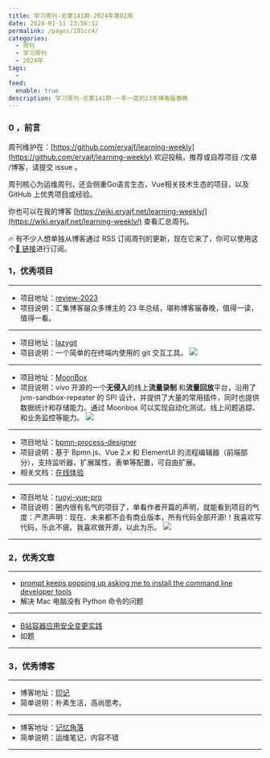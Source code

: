 ```yaml
---
title: 学习周刊-总第141期-2024年第02周
date: 2024-01-11 23:56:12
permalink: /pages/191cc4/
categories:
  - 周刊
  - 学习周刊
  - 2024年
tags:
  -
feed:
  enable: true
description: 学习周刊-总第141期-一年一度的23年博客届春晚
---
```


### 0 ，前言

周刊维护在：[https://github.com/eryajf/learning-weekly](https://github.com/eryajf/learning-weekly)  欢迎投稿，推荐或自荐项目 /文章 /博客，请提交 issue 。

周刊核心为运维周刊，还会侧重Go语言生态，Vue相关技术生态的项目，以及 GitHub 上优秀项目或经验。

你也可以在我的博客 [https://wiki.eryajf.net/learning-weekly/](https://wiki.eryajf.net/learning-weekly/) 查看汇总周刊。

🔥 有不少人想单独从博客通过 RSS 订阅周刊的更新，现在它来了，你可以使用这个[🔗 链接](https://wiki.eryajf.net/learning-weekly.xml)进行订阅。

### 1，优秀项目

---
- 项目地址：[review-2023](https://github.com/saveweb/review-2023)
- 项目说明：汇集博客届众多博主的 23 年总结，堪称博客届春晚，值得一读，值得一看。
---
- 项目地址：[lazygit](https://github.com/jesseduffield/lazygit)
- 项目说明：一个简单的在终端内使用的 git 交互工具。
  ![](https://t.eryajf.net/imgs/2023/12/1703921241507.gif)
---
- 项目地址：[MoonBox](https://github.com/vivo/MoonBox)
- 项目说明：vivo 开源的一个**无侵入**的线上**流量录制** 和**流量回放**平台，沿用了 jvm-sandbox-repeater 的 SPI 设计，并提供了大量的常用插件，同时也提供数据统计和存储能力。通过 Moonbox 可以实现自动化测试、线上问题追踪、和业务监控等能力。
  ![](https://t.eryajf.net/imgs/2023/12/1703931777523.png)
---
- 项目地址：[bpmn-process-designer](https://github.com/miyuesc/bpmn-process-designer)
- 项目说明：基于 Bpmn.js、Vue 2.x 和 ElementUI 的流程编辑器（前端部分），支持监听器，扩展属性，表单等配置，可自由扩展。
- 相关文档：[在线体验](https://miyuesc.github.io/process-designer-v2/)
---
- 项目地址：[ruoyi-vue-pro](https://github.com/YunaiV/ruoyi-vue-pro)
- 项目说明：圈内很有名气的项目了，单看作者开篇的声明，就能看到项目的气度：严肃声明：现在、未来都不会有商业版本，所有代码全部开源!！我喜欢写代码，乐此不疲。我喜欢做开源，以此为乐。
  ![](https://t.eryajf.net/imgs/2023/12/1703934191191.png)
---
### 2，优秀文章

---
- [prompt keeps popping up asking me to install the command line developer tools](https://developer.apple.com/forums/thread/704099)
- 解决 Mac 电脑没有 Python 命令的问题
---
- [B站容器应用安全变更实践](https://mp.weixin.qq.com/s/1LySxTzWQcAb_MhtlPGgCg)
- 如题
---
### 3，优秀博客

---
- 博客地址：[印记](https://yinji.org/)
- 简单说明：朴素生活，高尚思考。
---
- 博客地址：[记忆角落](https://199604.com/)
- 简单说明：运维笔记，内容不错
---
